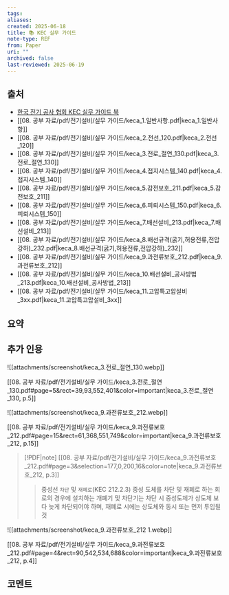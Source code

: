```yaml
---
tags: 
aliases: 
created: 2025-06-18
title: 📚 KEC 실무 가이드
note-type: REF
from: Paper
uri: ""
archived: false
last-reviewed: 2025-06-19
---
```


## 출처
- [한국 전기 공사 협회 KEC 실무 가이드 북](https://www.keca.or.kr/ebook/keca_brochure/KEC_guide_20241231/index.html)
- [[08. 공부 자료/pdf/전기설비/실무 가이드/keca_1.일반사항.pdf|keca_1.일반사항]]
- [[08. 공부 자료/pdf/전기설비/실무 가이드/keca_2.전선_120.pdf|keca_2.전선_120]]
- [[08. 공부 자료/pdf/전기설비/실무 가이드/keca_3.전로_절연_130.pdf|keca_3.전로_절연_130]]
- [[08. 공부 자료/pdf/전기설비/실무 가이드/keca_4.접지시스템_140.pdf|keca_4.접지시스템_140]]
- [[08. 공부 자료/pdf/전기설비/실무 가이드/keca_5.감전보호_211.pdf|keca_5.감전보호_211]]
- [[08. 공부 자료/pdf/전기설비/실무 가이드/keca_6.피뢰시스템_150.pdf|keca_6.피뢰시스템_150]]
- [[08. 공부 자료/pdf/전기설비/실무 가이드/keca_7.배선설비_213.pdf|keca_7.배선설비_213]]
- [[08. 공부 자료/pdf/전기설비/실무 가이드/keca_8.배선규격(굵기,허용전류,전압강하)_232.pdf|keca_8.배선규격(굵기,허용전류,전압강하)_232]]
- [[08. 공부 자료/pdf/전기설비/실무 가이드/keca_9.과전류보호_212.pdf|keca_9.과전류보호_212]]
- [[08. 공부 자료/pdf/전기설비/실무 가이드/keca_10.배선설비_공사방법_213.pdf|keca_10.배선설비_공사방법_213]]
- [[08. 공부 자료/pdf/전기설비/실무 가이드/keca_11.고압특고압설비_3xx.pdf|keca_11.고압특고압설비_3xx]]

## 요약


## 추가 인용

![[attachments/screenshot/keca_3.전로_절연_130.webp]]

[[08. 공부 자료/pdf/전기설비/실무 가이드/keca_3.전로_절연_130.pdf#page=5&rect=39,93,552,401&color=important|keca_3.전로_절연_130, p.5]]

![[attachments/screenshot/keca_9.과전류보호_212.webp]]

[[08. 공부 자료/pdf/전기설비/실무 가이드/keca_9.과전류보호_212.pdf#page=15&rect=61,368,551,749&color=important|keca_9.과전류보호_212, p.15]]

> [!PDF|note] [[08. 공부 자료/pdf/전기설비/실무 가이드/keca_9.과전류보호_212.pdf#page=3&selection=177,0,200,16&color=note|keca_9.과전류보호_212, p.3]]
> > 중성선 `차단` 및 `재폐로`(KEC 212.2.3) 중성 도체를 차단 및 재폐로 하는 회로의 경우에 설치하는 개폐기 및 차단기는 차단 시 중성도체가 상도체 보다 늦게 차단되어야 하며, 재폐로 시에는 상도체와 동시 또는 먼저 투입될 것

![[attachments/screenshot/keca_9.과전류보호_212 1.webp]]

[[08. 공부 자료/pdf/전기설비/실무 가이드/keca_9.과전류보호_212.pdf#page=4&rect=90,542,534,688&color=important|keca_9.과전류보호_212, p.4]]



## 코멘트